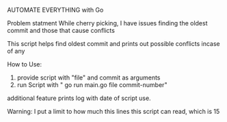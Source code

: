 AUTOMATE EVERYTHING with Go

Problem statment While cherry picking, I have issues finding the oldest commit and those that cause conflicts

This script helps find oldest commit and prints out possible conflicts incase of any

How to Use: 
  1. provide script with "file" and commit as arguments
  2. run Script with " go run main.go file commit-number"

additional feature prints log with date of script use.

Warning: I put a limit to how much this lines this script can read, which is 15

